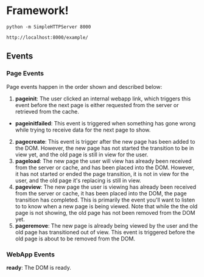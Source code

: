 Framework!
===============

    python -m SimpleHTTPServer 8000

    http://localhost:8000/example/
   
    
## Events

### Page Events

Page events happen in the order shown and described below:

 1. __pageinit__: The user clicked an internal webapp link, which triggers this event before the next page is either requested from the server or retrieved from the cache.
   -  __pageinitfailed__: This event is triggered when something has gone wrong while trying to receive data for the next page to show. 
 2. __pagecreate__: This event is trigger after the new page has been added to the DOM. However, the new page has not started the transition to be in view yet, and the old page is still in view for the user. 
 3. __pageload__: The new page the user will view has already been received from the server or cache, and has been placed into the DOM. However, it has not started or ended the page transition, it is not in view for the user, and the old page it's replacing is still in view.
 4. __pageview__: The new page the user is viewing has already been received from the server or cache, it has been placed into the DOM, the page transition has completed. This is primarily the event you'll want to listen to to know when a new page is being viewed. Note that while the the old page is not showing, the old page has not been removed from the DOM yet.
 5. __pageremove__: The new page is already being viewed by the user and the old page has transitioned out of view. This event is triggered before the old page is about to be removed from the DOM.


### WebApp Events

__ready__: The DOM is ready.

